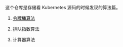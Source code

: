 这个仓库是存储看 Kubernetes 源码的时候发现的算法篇。

1. [令牌桶算法](https://github.com/JaneLiuL/k8s-arithmetic/blob/master/BucketRateLimiter.md)   

2. 排队指数算法

3. 计算器算法